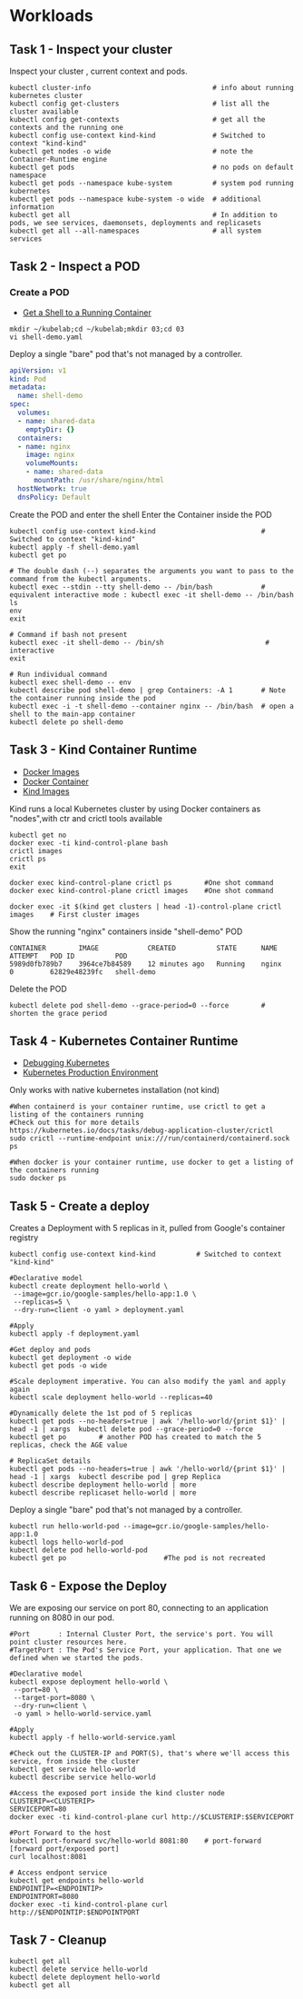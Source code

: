 # Workloads

## Task 1 - Inspect your cluster

Inspect your cluster , current context and pods.

```
kubectl cluster-info                              # info about running kubernetes cluster
kubectl config get-clusters                       # list all the cluster available
kubectl config get-contexts                       # get all the contexts and the running one
kubectl config use-context kind-kind              # Switched to context "kind-kind"
kubectl get nodes -o wide                         # note the Container-Runtime engine
kubectl get pods                                  # no pods on default namespace
kubectl get pods --namespace kube-system          # system pod running kubernetes
kubectl get pods --namespace kube-system -o wide  # additional information
kubectl get all                                   # In addition to pods, we see services, daemonsets, deployments and replicasets
kubectl get all --all-namespaces                  # all system services
```

## Task 2 - Inspect a POD

### Create a POD

- [Get a Shell to a Running Container](https://kubernetes.io/docs/tasks/debug/debug-application/get-shell-running-container/)

```
mkdir ~/kubelab;cd ~/kubelab;mkdir 03;cd 03
vi shell-demo.yaml
```

Deploy a single "bare" pod that's not managed by a controller.

```yaml
apiVersion: v1
kind: Pod
metadata:
  name: shell-demo
spec:
  volumes:
  - name: shared-data
    emptyDir: {}
  containers:
  - name: nginx
    image: nginx
    volumeMounts:
    - name: shared-data
      mountPath: /usr/share/nginx/html
  hostNetwork: true
  dnsPolicy: Default
```

Create the POD and enter the shell
Enter the Container inside the POD

```
kubectl config use-context kind-kind                          # Switched to context "kind-kind"
kubectl apply -f shell-demo.yaml
kubectl get po

# The double dash (--) separates the arguments you want to pass to the command from the kubectl arguments.
kubectl exec --stdin --tty shell-demo -- /bin/bash            # equivalent interactive mode : kubectl exec -it shell-demo -- /bin/bash
ls
env
exit

# Command if bash not present
kubectl exec -it shell-demo -- /bin/sh                         # interactive
exit

# Run individual command
kubectl exec shell-demo -- env                                   
kubectl describe pod shell-demo | grep Containers: -A 1       # Note the container running inside the pod
kubectl exec -i -t shell-demo --container nginx -- /bin/bash  # open a shell to the main-app container
kubectl delete po shell-demo
```


## Task 3 - Kind Container Runtime

- [Docker Images](https://stackoverflow.com/questions/60487792/kind-cluster-how-to-see-docker-images-that-are-loaded)
- [Docker Container](https://github.com/kubernetes-sigs/kind/issues/1869)
- [Kind Images](https://kind.sigs.k8s.io/docs/user/quick-start/#building-images)

Kind runs a local Kubernetes cluster by using Docker containers as "nodes",with ctr and crictl tools available

```
kubectl get no
docker exec -ti kind-control-plane bash
crictl images
crictl ps
exit

docker exec kind-control-plane crictl ps        #One shot command
docker exec kind-control-plane crictl images    #One shot command

docker exec -it $(kind get clusters | head -1)-control-plane crictl images    # First cluster images
```

Show the running "nginx" containers inside "shell-demo" POD

```
CONTAINER        IMAGE            CREATED          STATE      NAME     ATTEMPT   POD ID          POD
5989d0fb789b7    3964ce7b84589    12 minutes ago   Running    nginx    0         62829e48239fc   shell-demo
```

Delete the POD

```
kubectl delete pod shell-demo --grace-period=0 --force        # shorten the grace period
```

## Task 4 - Kubernetes Container Runtime

- [Debugging Kubernetes](https://kubernetes.io/docs/tasks/debug/debug-cluster/crictl/)
- [Kubernetes Production Environment](https://kubernetes.io/docs/setup/production-environment/tools/kubeadm/install-kubeadm/)

Only works with native kubernetes installation (not kind)

```
#When containerd is your container runtime, use crictl to get a listing of the containers running
#Check out this for more details https://kubernetes.io/docs/tasks/debug-application-cluster/crictl
sudo crictl --runtime-endpoint unix:///run/containerd/containerd.sock ps

#When docker is your container runtime, use docker to get a listing of the containers running
sudo docker ps
```

## Task 5 - Create a deploy

Creates a Deployment with 5 replicas in it, pulled from Google's container registry

```
kubectl config use-context kind-kind          # Switched to context "kind-kind"

#Declarative model
kubectl create deployment hello-world \
 --image=gcr.io/google-samples/hello-app:1.0 \
 --replicas=5 \
 --dry-run=client -o yaml > deployment.yaml

#Apply
kubectl apply -f deployment.yaml

#Get deploy and pods
kubectl get deployment -o wide
kubectl get pods -o wide

#Scale deployment imperative. You can also modify the yaml and apply again
kubectl scale deployment hello-world --replicas=40

#Dynamically delete the 1st pod of 5 replicas
kubectl get pods --no-headers=true | awk '/hello-world/{print $1}' | head -1 | xargs  kubectl delete pod --grace-period=0 --force
kubectl get po        # another POD has created to match the 5 replicas, check the AGE value

# ReplicaSet details
kubectl get pods --no-headers=true | awk '/hello-world/{print $1}' | head -1 | xargs  kubectl describe pod | grep Replica
kubectl describe deployment hello-world | more
kubectl describe replicaset hello-world | more
```

Deploy a single "bare" pod that's not managed by a controller.

```
kubectl run hello-world-pod --image=gcr.io/google-samples/hello-app:1.0
kubectl logs hello-world-pod
kubectl delete pod hello-world-pod
kubectl get po                        #The pod is not recreated
```

## Task 6 - Expose the Deploy

We are exposing our service on port 80, connecting to an application running on 8080 in our pod.

```
#Port       : Internal Cluster Port, the service's port. You will point cluster resources here.
#TargetPort : The Pod's Service Port, your application. That one we defined when we started the pods.

#Declarative model
kubectl expose deployment hello-world \
 --port=80 \
 --target-port=8080 \
 --dry-run=client \
 -o yaml > hello-world-service.yaml
 
#Apply
kubectl apply -f hello-world-service.yaml

#Check out the CLUSTER-IP and PORT(S), that's where we'll access this service, from inside the cluster
kubectl get service hello-world
kubectl describe service hello-world

#Access the exposed port inside the kind cluster node
CLUSTERIP=<CLUSTERIP>
SERVICEPORT=80
docker exec -ti kind-control-plane curl http://$CLUSTERIP:$SERVICEPORT

#Port Forward to the host
kubectl port-forward svc/hello-world 8081:80    # port-forward [forward port/exposed port]
curl localhost:8081

# Access endpont service
kubectl get endpoints hello-world
ENDPOINTIP=<ENDPOINTIP>
ENDPOINTPORT=8080
docker exec -ti kind-control-plane curl http://$ENDPOINTIP:$ENDPOINTPORT
```

## Task 7 - Cleanup

```
kubectl get all
kubectl delete service hello-world
kubectl delete deployment hello-world
kubectl get all
```
